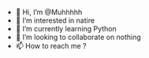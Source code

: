 - 👋 Hi, I’m @Muhhhhh
- 👀 I’m interested in natire
- 🌱 I’m currently learning Python 
- 💞️ I’m looking to collaborate on nothing
- 📫 How to reach me ?

<!---
Muhhhhh/Muhhhhh is a ✨ special ✨ repository because its `README.md` (this file) appears on your GitHub profile.
You can click the Preview link to take a look at your changes.
--->
